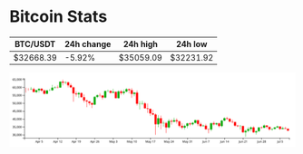 # Bitcoin Stats

BTC/USDT|24h change|24h high|24h low|
|---|---|---|---|
|$32668.39|-5.92%|$35059.09|$32231.92|

<img src="./chart.svg">
